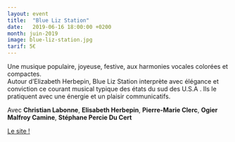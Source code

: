 ```yaml
---
layout: event
title:  "Blue Liz Station"
date:   2019-06-16 18:00:00 +0200
month: juin-2019
image: blue-liz-station.jpg
tarif: 5€
---
```


Une musique populaire, joyeuse, festive, aux harmonies vocales colorées et compactes.  
Autour d’Elizabeth Herbepin, Blue Liz Station interprète avec élégance et conviction ce courant musical typique des états du sud des U.S.A . Ils le pratiquent avec une énergie et un plaisir communicatifs.  

Avec **Christian Labonne**, **Elisabeth Herbepin**, **Pierre-Marie Clerc**, **Ogier Malfroy Camine**, **Stéphane Percie Du Cert**

[Le site !](https://bluelizstation.com/)
